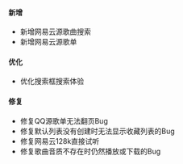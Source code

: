 #### 新增

- 新增网易云源歌曲搜索
- 新增网易云源歌单

#### 优化

- 优化搜索框搜索体验

#### 修复

- 修复QQ源歌单无法翻页Bug
- 修复默认列表没有创建时无法显示收藏列表的Bug
- 修复网易云128k直接试听
- 修复歌曲音质不存在时仍然播放或下载的Bug
